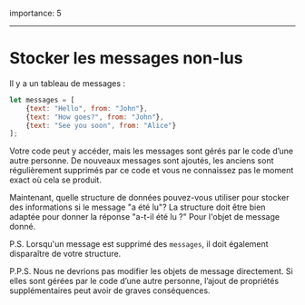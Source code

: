 importance: 5

---

# Stocker les messages non-lus

Il y a un tableau de messages :

```js
let messages = [
    {text: "Hello", from: "John"},
    {text: "How goes?", from: "John"},
    {text: "See you soon", from: "Alice"}
];
```

Votre code peut y accéder, mais les messages sont gérés par le code d’une autre personne. De nouveaux messages sont ajoutés, les anciens sont régulièrement supprimés par ce code et vous ne connaissez pas le moment exact où cela se produit.

Maintenant, quelle structure de données pouvez-vous utiliser pour stocker des informations si le message "a été lu"? La structure doit être bien adaptée pour donner la réponse "a-t-il été lu ?" Pour l'objet de message donné.

P.S. Lorsqu'un message est supprimé des `messages`, il doit également disparaître de votre structure.

P.P.S. Nous ne devrions pas modifier les objets de message directement. Si elles sont gérées par le code d’une autre personne, l’ajout de propriétés supplémentaires peut avoir de graves conséquences.
